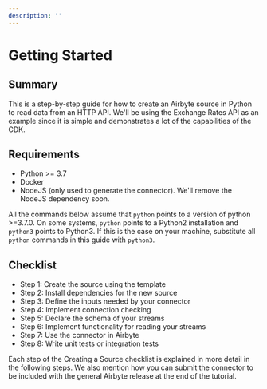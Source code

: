 ```yaml
---
description: ''
---
```


# Getting Started

## Summary

This is a step-by-step guide for how to create an Airbyte source in Python to read data from an HTTP API. We'll be using the Exchange Rates API as an example since it is simple and demonstrates a lot of the capabilities of the CDK.

## Requirements

* Python &gt;= 3.7
* Docker
* NodeJS \(only used to generate the connector\). We'll remove the NodeJS dependency soon.

All the commands below assume that `python` points to a version of python &gt;=3.7.0. On some systems, `python` points to a Python2 installation and `python3` points to Python3. If this is the case on your machine, substitute all `python` commands in this guide with `python3`.

## Checklist

* Step 1: Create the source using the template
* Step 2: Install dependencies for the new source
* Step 3: Define the inputs needed by your connector
* Step 4: Implement connection checking
* Step 5: Declare the schema of your streams
* Step 6: Implement functionality for reading your streams
* Step 7: Use the connector in Airbyte
* Step 8: Write unit tests or integration tests

Each step of the Creating a Source checklist is explained in more detail in the following steps. We also mention how you can submit the connector to be included with the general Airbyte release at the end of the tutorial.

